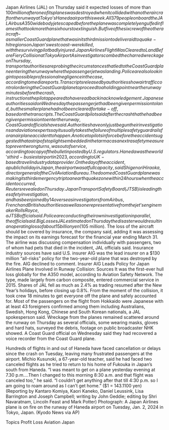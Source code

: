 Japan Airlines (JAL) on Thursday said it expected losses of more than $100 million after one of its planes was destroyed when it collided with another aircraft on the runway at Tokyo’s Haneda airport this week.
All 379 people on board the JAL Airbus A350 widebody jet escaped before the plane was completely engulfed in flames that took more than six hours to extinguish.
But five of the six crew of the other aircraft – a smaller Coast Guard plane that was in its third mission to deliver aid to quake-hit regions on Japan’s west coast – were killed, with the surviving pilot badly injured.
Japan Airlines Flight Was Cleared to Land Before Fiery Collision at Tokyo Airport
As investigators combed the charred wreckage on Thursday, transport authorities are probing the circumstances that led to the Coast Guard plane entering the runway where the passenger jet was landing. Police are also looking into possible professional negligence in the case, according to media reports.
Transcripts released by authorities show air traffic control ordering the Coast Guard plane to proceed to a holding point near the runway minutes before the crash, instructions the pilot appeared to have read back in acknowledgement.
Japanese authorities said on Wednesday the passenger jet had been given permission to land, but the smaller plane had not been cleared for take-off, based on the transcripts.
The Coast Guard pilot said after the crash that he had been given permission to enter the runway, Coast Guard officials have said.
Authorities have only just begun their investigations and aviation experts say it usually takes the failure of multiple safety guardrails for an airplane accident to happen.
A notice to pilots in force before the accident suggested that a strip of stop lights embedded in the tarmac as an extra safety measure to prevent wrong turns, was out of service, according to a copy of the bulletin posted by U.S. regulators.
Haneda was the world’s third-busiest airport in 2023, according to UK-based travel industry data provider.
On the day of the accident, a public holiday in Japan, the airport was at full capacity, said Shigenori Hiraoka, director general of the Civil Aviation Bureau.
The doomed Coast Guard plane was making its third emergency trip to an earthquake zone within 24 hours when the accident occurred, Reuters revealed on Thursday.
Japan Transport Safety Board (JTSB) is leading the safety investigation, and has been joined by 14 overseas investigators from Airbus, French and British authorities as well as one representative from the jet’s engine maker Rolls Royce, a JTSB official said. Police are conducting their own investigation in parallel, the official said.
Big Losses
JAL estimated on Thursday the disaster would result in an operating loss of about 15 billion yen ($105 million).
The loss of the aircraft should be covered by insurance, the company said, adding it was assessing the impact on its earnings forecast for the financial year ending March 31. The airline was discussing compensation individually with passengers, two of whom had pets that died in the incident, JAL officials said.
Insurance industry sources have said U.S. insurer AIG was the lead insurer on a $130 million “all-risks” policy for the two-year-old plane that was destroyed by the fire. AIG declined to comment.
Insurer AIG Leads Policy for Japan Airlines Plane Involved in Runway Collision: Sources
It was the first-ever hull loss globally for the A350 model, according to Aviation Safety Network. The type, made largely from carbon composite, entered commercial service in 2015.
Shares of JAL fell as much as 2.4% as trading resumed after the New Year’s holidays, before closing up 0.8%.
From the moment of the collision, it took crew 18 minutes to get everyone off the plane and safely accounted for.
Most of the passengers on the flight from Hokkaido were Japanese with at least 43 foreigners confirmed among them including Australians, Swedish, Hong Kong, Chinese and South Korean nationals, a JAL spokesperson said.
Wreckage from the planes remained scattered around the runway on Thursday as several officials, some wearing masks, gloves and hard hats, surveyed the debris, footage on public broadcaster NHK showed. A Coast Guard official on Wednesday said they had recovered a voice recorder from the Coast Guard plane.

Hundreds of flights in and out of Haneda have faced cancellation or delays since the crash on Tuesday, leaving many frustrated passengers at the airport.
Michio Kusunoki, a 67-year-old teacher, said he had faced two canceled flights as he tried to return to his home of Fukouka in Japan’s south from Haneda.
“I was meant to get on a plane yesterday evening at 7.30 p.m….Then I changed to this morning 8:30 a.m. and that flight was canceled too,” he said.
“I couldn’t get anything after that till 4:30 p.m. so I am going to roam around as I can’t get home.”
($1 = 143.1100 yen)
(Reporting by Kantaro Komiya, Kaori Kaneko, Daniel Leussink, Lisa Barrington and Joseph Campbell; writing by John Geddie; editing by Shri Navaratnam, Lincoln Feast and Mark Potter)
Photograph: A Japan Airlines plane is on fire on the runway of Haneda airport on Tuesday, Jan. 2, 2024 in Tokyo, Japan. (Kyodo News via AP)

Topics
Profit Loss
Aviation
Japan
